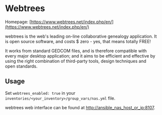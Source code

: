 # Webtrees

Homepage: [https://www.webtrees.net/index.php/en/](https://www.webtrees.net/index.php/en/)

webtrees is the web's leading on-line collaborative genealogy application. It is open source software, and costs $ zero - yes, that means totally FREE!

It works from standard GEDCOM files, and is therefore compatible with every  major desktop application; and it aims to be efficient and effective by using the right combination of third-party tools, design techniques and open standards.

## Usage

Set `webtrees_enabled: true` in your `inventories/<your_inventory>/group_vars/nas.yml` file.

webtrees web interface can be found at [http://ansible_nas_host_or_ip:8107](http://ansible_nas_host_or_ip:8107).
